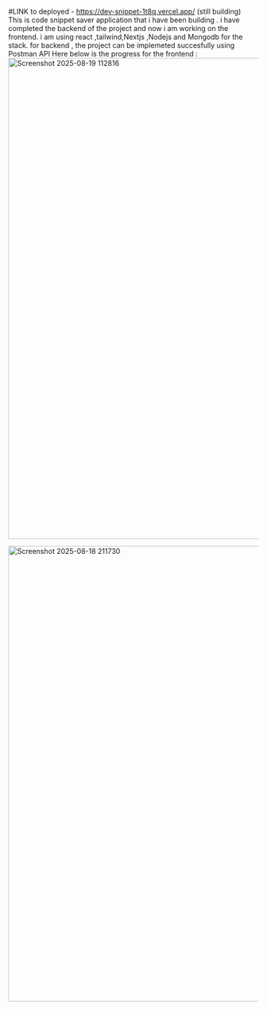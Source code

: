 #LINK to deployed - https://dev-snippet-1t8q.vercel.app/  (still building) <br>
This is code snippet saver application that i have been building . i have completed the backend of the project and now i am working on the frontend. 
i am using react ,tailwind,Nextjs ,Nodejs and Mongodb for the stack.
for backend , the project can be implemeted succesfully using Postman API
Here below is the progress for the frontend : 
<img width="1917" height="967" alt="Screenshot 2025-08-19 112816" src="https://github.com/user-attachments/assets/3beab46f-5518-40bb-b7c2-981fc26c9b8a" />

<img width="1872" height="916" alt="Screenshot 2025-08-18 211730" src="https://github.com/user-attachments/assets/a3b13bf5-44ec-4440-bff5-ef3d56389198" />
